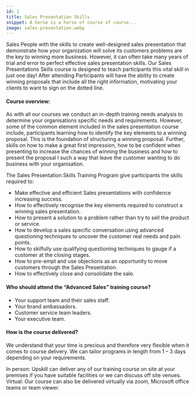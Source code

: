 ```yaml
---
id: 1
title: Sales Presentation Skills
snippet: A horse is a horse of course of course...
image: sales-presentation.webp
---
```


Sales People with the skills to create well-designed sales presentation that demonstrate how your organization will solve its customers problems are the key to winning more business. However, it can often take many years of trial and error to perfect effective sales presentation skills. Our Sales Presentations Skills course is designed to teach participants this vital skill in just one day! After attending Participants will have the ability to create winning proposals that include all the right information, motivating your clients to want to sign on the dotted line.

#### Course overview:

As with all our courses we conduct an in-depth training needs analysis to determine your organisations specific needs and requirements. However, some of the common element included in the sales presentation course include, participants learning how to identify the key elements to a winning proposal. This is the foundation of structuring a winning proposal. Further, skills on how to make a great first impression, how to be confident when presenting to increase the chances of winning the business and how to present the proposal I such a way that leave the customer wanting to do business with your organisation.

The Sales Presentation Skills Training Program give participants the skills required to:

- Make effective and efficient Sales presentations with confidence increasing success.
- How to effectively recognise the key elements required to construct a winning sales presentation.
- How to present a solution to a problem rather than try to sell the product or service.
- How to develop a sales specific conversation using advanced questioning techniques to uncover the customer real needs and pain points.
- How to skilfully use qualifying questioning techniques to gauge if a customer at the closing stages.
- How to pre-empt and use objections as an opportunity to move customers through the Sales Presentation.
- How to effectively close and consolidate the sale.

#### Who should attend the “Advanced Sales” training course?

- Your support team and their sales staff.
- Your brand ambassadors.
- Customer service team leaders.
- Your executive team.

#### How is the course delivered?

We understand that your time is precious and therefore very flexible when it comes to course delivery. We can tailor programs in length from 1 – 3 days depending on your requirements.

In person: Upskill can deliver any of our training course on site at your premises if you have suitable facilities or we can discuss off site venues.
Virtual: Our course can also be delivered virtually via zoom, Microsoft office teams or team viewer.
